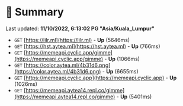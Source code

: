 # 📖 Summary
Last updated: **11/10/2022, 6:13:02 PG "Asia/Kuala_Lumpur"**

- `GET` [https://lilr.ml](https://lilr.ml) - **Up** (5646ms)
- `GET` [https://hst.aytea.ml](https://hst.aytea.ml) - **Up** (766ms)
- `GET` [https://memeapi.cyclic.app/gimme](https://memeapi.cyclic.app/gimme) - **Up** (1066ms)
- `GET` [https://color.aytea.ml/4b31d6.png](https://color.aytea.ml/4b31d6.png) - **Up** (6655ms)
- `GET` [https://memeapi.cyclic.app](https://memeapi.cyclic.app) - **Up** (1026ms)
- `GET` [https://memeapi.aytea14.repl.co/gimme](https://memeapi.aytea14.repl.co/gimme) - **Up** (5401ms)
